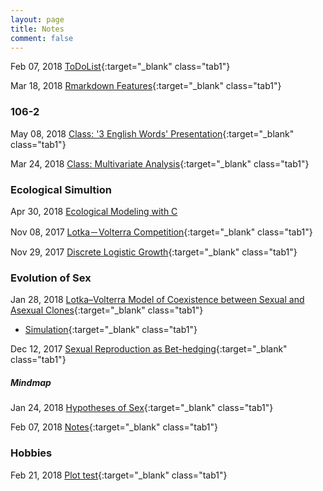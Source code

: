 ```yaml
---
layout: page
title: Notes
comment: false
---
```


<!-- Jan. Feb. Mar. Apr. May Jun. Jul. Aug. Sep. Oct. Nov. Dec.  -->

<style>
    .tab0 { padding-left: 2em; }
    .tab1 { padding-left: 4em; }
    .tab2 { padding-left: 8em; }
    ul {list-style-image: none;}
</style>

Feb 07, 2018 [ToDoList](/notes/ToDoList.html){:target="_blank" class="tab1"}

Mar 18, 2018 [Rmarkdown Features](/notes/rmd_features.html){:target="_blank" class="tab1"}




### 106-2

May 08, 2018 [Class: '3 English Words' Presentation](/notes/106-2/lang_culture_present/){:target="_blank" class="tab1"}

Mar 24, 2018 [Class: Multivariate Analysis](/notes/106-2/multivariate/){:target="_blank" class="tab1"}



### Ecological Simultion

Apr 30, 2018 [Ecological Modeling with C](/notes/106-2/Eco_model/)

Nov 08, 2017 [Lotka－Volterra Competition](/notes/simulation/competition.html){:target="_blank" class="tab1"}

Nov 29, 2017 [Discrete Logistic Growth](/notes/simulation/Discrete_Logistic.html){:target="_blank" class="tab1"}



### Evolution of Sex

Jan 28, 2018 [Lotka–Volterra Model of Coexistence between Sexual and Asexual Clones](/notes/EvoSex/Doncaster_2002/LK.html){:target="_blank" class="tab1"}

- [Simulation](/notes/EvoSex/simulation/Rmd/model.html){:target="_blank" class="tab1"}

Dec 12, 2017 [Sexual Reproduction as Bet-hedging](/notes/EvoSex/sexual_reproduction_bet_hedging/good_harsh_competition.html){:target="_blank" class="tab1"}


##### **Mindmap**
Jan 24, 2018 [Hypotheses of Sex](/notes/EvoSex/thoughts/Hypothesis_of_Sex.html){:target="_blank" class="tab1"}

Feb 07, 2018 [Notes](/notes/EvoSex/thoughts/Notes.html){:target="_blank" class="tab1"}


### Hobbies

Feb 21, 2018 [Plot test](/notes/graphics/widget_test.html){:target="_blank" class="tab1"}




<br><br>